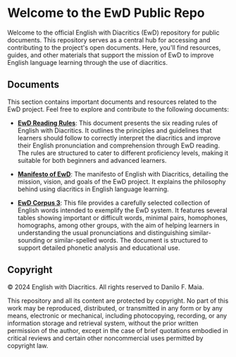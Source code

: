 # Welcome to the EwD Public Repo

Welcome to the official English with Diacritics (EwD) repository for public documents. This repository serves as a central hub for accessing and contributing to the project's open documents. Here, you'll find resources, guides, and other materials that support the mission of EwD to improve English language learning through the use of diacritics.

## Documents

This section contains important documents and resources related to the EwD project. Feel free to explore and contribute to the following documents:

- [**EwD Reading Rules**](./Reading_Rules.md): This document presents the six reading rules of English with Diacritics. It outlines the principles and guidelines that learners should follow to correctly interpret the diacritics and improve their English pronunciation and comprehension through EwD reading. The rules are structured to cater to different proficiency levels, making it suitable for both beginners and advanced learners.

- [**Manifesto of EwD**](./Manifesto.md): The manifesto of English with Diacritics, detailing the mission, vision, and goals of the EwD project. It explains the philosophy behind using diacritics in English language learning.

- [**EwD Corpus 3**](./corpus_3.md): This file provides a carefully selected collection of English words intended to exemplify the EwD system. It features several tables showing important or difficult words, minimal pairs, homophones, homographs, among other groups, with the aim of helping learners in understanding the usual pronunciations and distinguishing similar-sounding or similar-spelled words. The document is structured to support detailed phonetic analysis and educational use.

## Copyright

© 2024 English with Diacritics. All rights reserved to Danilo F. Maia.

This repository and all its content are protected by copyright. No part of this work may be reproduced, distributed, or transmitted in any form or by any means, electronic or mechanical, including photocopying, recording, or any information storage and retrieval system, without the prior written permission of the author, except in the case of brief quotations embodied in critical reviews and certain other noncommercial uses permitted by copyright law.
